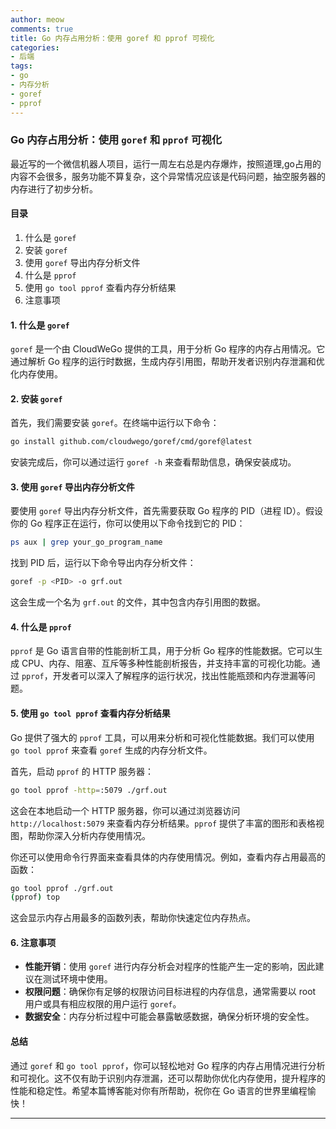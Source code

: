 ```yaml
---
author: meow
comments: true
title: Go 内存占用分析：使用 goref 和 pprof 可视化
categories:
- 后端
tags:
- go
- 内存分析
- goref
- pprof
---
```


### Go 内存占用分析：使用 `goref` 和 `pprof` 可视化

最近写的一个微信机器人项目，运行一周左右总是内存爆炸，按照道理,go占用的内容不会很多，服务功能不算复杂，这个异常情况应该是代码问题，抽空服务器的内存进行了初步分析。
#### 目录

1. 什么是 `goref`
2. 安装 `goref`
3. 使用 `goref` 导出内存分析文件
4. 什么是 `pprof`
5. 使用 `go tool pprof` 查看内存分析结果
6. 注意事项

#### 1. 什么是 `goref`

`goref` 是一个由 CloudWeGo 提供的工具，用于分析 Go 程序的内存占用情况。它通过解析 Go 程序的运行时数据，生成内存引用图，帮助开发者识别内存泄漏和优化内存使用。

#### 2. 安装 `goref`

首先，我们需要安装 `goref`。在终端中运行以下命令：

```sh
go install github.com/cloudwego/goref/cmd/goref@latest
```

安装完成后，你可以通过运行 `goref -h` 来查看帮助信息，确保安装成功。

#### 3. 使用 `goref` 导出内存分析文件

要使用 `goref` 导出内存分析文件，首先需要获取 Go 程序的 PID（进程 ID）。假设你的 Go 程序正在运行，你可以使用以下命令找到它的 PID：

```sh
ps aux | grep your_go_program_name
```

找到 PID 后，运行以下命令导出内存分析文件：

```sh
goref -p <PID> -o grf.out
```

这会生成一个名为 `grf.out` 的文件，其中包含内存引用图的数据。

#### 4. 什么是 `pprof`

`pprof` 是 Go 语言自带的性能剖析工具，用于分析 Go 程序的性能数据。它可以生成 CPU、内存、阻塞、互斥等多种性能剖析报告，并支持丰富的可视化功能。通过 `pprof`，开发者可以深入了解程序的运行状况，找出性能瓶颈和内存泄漏等问题。

#### 5. 使用 `go tool pprof` 查看内存分析结果

Go 提供了强大的 `pprof` 工具，可以用来分析和可视化性能数据。我们可以使用 `go tool pprof` 来查看 `goref` 生成的内存分析文件。

首先，启动 `pprof` 的 HTTP 服务器：

```sh
go tool pprof -http=:5079 ./grf.out
```

这会在本地启动一个 HTTP 服务器，你可以通过浏览器访问 `http://localhost:5079` 来查看内存分析结果。`pprof` 提供了丰富的图形和表格视图，帮助你深入分析内存使用情况。

你还可以使用命令行界面来查看具体的内存使用情况。例如，查看内存占用最高的函数：

```sh
go tool pprof ./grf.out
(pprof) top
```

这会显示内存占用最多的函数列表，帮助你快速定位内存热点。

#### 6. 注意事项

- **性能开销**：使用 `goref` 进行内存分析会对程序的性能产生一定的影响，因此建议在测试环境中使用。
- **权限问题**：确保你有足够的权限访问目标进程的内存信息，通常需要以 root 用户或具有相应权限的用户运行 `goref`。
- **数据安全**：内存分析过程中可能会暴露敏感数据，确保分析环境的安全性。

#### 总结

通过 `goref` 和 `go tool pprof`，你可以轻松地对 Go 程序的内存占用情况进行分析和可视化。这不仅有助于识别内存泄漏，还可以帮助你优化内存使用，提升程序的性能和稳定性。希望本篇博客能对你有所帮助，祝你在 Go 语言的世界里编程愉快！

---

